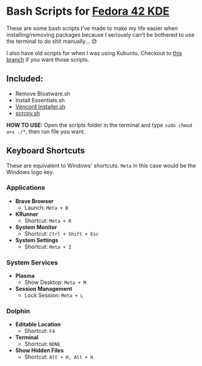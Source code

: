 # Bash Scripts for [Fedora 42 KDE](https://fedoraproject.org/)
These are some bash scripts I've made to make my life easier when installing/removing packages because I seriously can't be bothered to use the terminal to do shit manually... 😓

I also have old scripts for when I was using Kubuntu. Checkout to [this branch](https://github.com/TheRambotnic/linux-bash-scripts/tree/kubuntu) if you want those scripts.

## Included:
* Remove Bloatware.sh
* Install Essentials.sh
* [Vencord Installer.sh](https://github.com/Vendicated/Vencord)
* [scrcpy.sh](https://github.com/Genymobile/scrcpy)

**HOW TO USE:** Open the scripts folder in the terminal and type `sudo chmod a+x ./*`, then run file you want.

## Keyboard Shortcuts
These are equivalent to Windows' shortcuts. `Meta` in this case would be the Windows logo key.

### Applications
* **Brave Browser**
	* Launch: `Meta + B`
* **KRunner**
	* Shortcut: `Meta + R`
* **System Monitor**
	* Shortcut: `Ctrl + Shift + Esc`
* **System Settings**
	* Shortcut: `Meta + I`

### System Services
* **Plasma**
	* Show Desktop: `Meta + M`
* **Session Management**
	* Lock Session: `Meta + L`

### Dolphin
* **Editable Location**
	* Shortcut: `F4`
* **Terminal**
	* Shortcut: `NONE`
* **Show Hidden Files**
	* Shortcut: `Alt + H, Alt + H`
    
